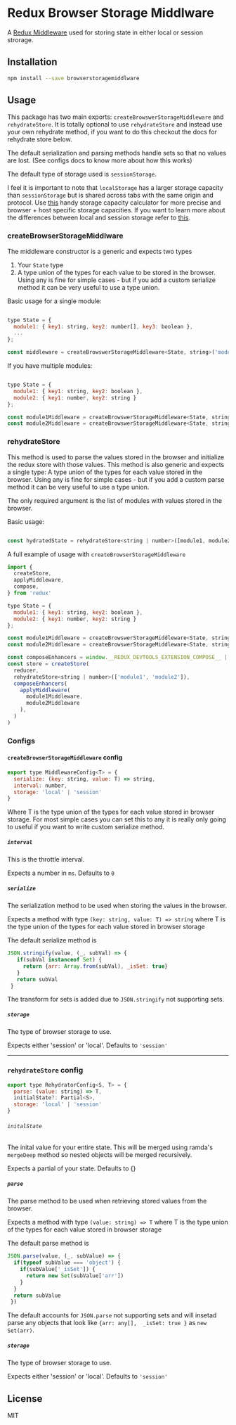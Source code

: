 # Redux Browser Storage Middlware

A [Redux Middleware](https://redux.js.org/advanced/middleware) used for storing state in either local or session strorage.

## Installation

```bash
npm install --save browserstoragemiddlware
```

## Usage

This package has two main exports: `createBrowswerStorageMiddleware` and `rehydrateStore`. It is totally optional to use `rehydrateStore` and instead use your own rehydrate method, if you want to do this checkout the docs for rehydrate store below. 

The default serialization and parsing methods handle sets so that no values are lost. (See configs docs to know more about how this works)

The default type of storage used is `sessionStorage`.

I feel it is important to note that `localStorage` has a larger storage capacity than `sessionStorage` but is shared across tabs with the same origin and protocol. Use [this](http://dev-test.nemikor.com/web-storage/support-test/) handy storage capacity calculator for more precise and browser + host specific storage capacities. If you want to learn more about the differences between local and session storage refer to [this](https://developer.mozilla.org/en-US/docs/Web/API/Web_Storage_API/Using_the_Web_Storage_API).

### createBrowserStorageMiddlware

The middleware constructor is a generic and expects two types
 1. Your `State` type
 2. A type union of the types for each value to be stored in the browser. Using any is fine for simple cases - but if you add a custom serialize method it can be very useful to use a type union. 

Basic usage for a single module:

```javascript

type State = {
  module1: { key1: string, key2: number[], key3: boolean },
  ...
};

const middleware = createBrowswerStorageMiddleware<State, string>('module1', ['key1', 'key3'])

```


If you have multiple modules:

```javascript

type State = {
  module1: { key1: string, key2: boolean },
  module2: { key1: number, key2: string } 
};

const module1Middleware = createBrowswerStorageMiddleware<State, string>('module1', ['key1'])
const module2Middleware = createBrowswerStorageMiddleware<State, string | number>('module2', ['key1', 'key2'])

```

### rehydrateStore

This method is used to parse the values stored in the browser and initialize the redux store with those values. This method is also generic and expects a single type: A type union of the types for each value stored in the browser. Using any is fine for simple cases - but if you add a custom parse method it can be very useful to use a type union. 

The only required argument is the list of modules with values stored in the browser.

Basic usage:

```javascript

const hydratedState = rehydrateStore<string | number>([module1, module2, ...])

```

A full example of usage with `createBrowserStorageMiddleware` 

```javascript
import {
  createStore,
  applyMiddleware,
  compose,
} from 'redux'

type State = {
  module1: { key1: string, key2: boolean },
  module2: { key1: number, key2: string } 
};

const module1Middleware = createBrowswerStorageMiddleware<State, string>('module1', ['key1'])
const module2Middleware = createBrowswerStorageMiddleware<State, string | number>('module2', ['key1', 'key2'])

const composeEnhancers = window.__REDUX_DEVTOOLS_EXTENSION_COMPOSE__ || compose
const store = createStore(
  reducer,
  rehydrateStore<string | number>(['module1', 'module2']),
  composeEnhancers(
    applyMiddleware(
      module1Middleware,
      module2Middleware
    ),
  )
)

```

### Configs

#### `createBrowserStorageMiddleware` config

```javascript
export type MiddlewareConfig<T> = {
  serialize: (key: string, value: T) => string,
  interval: number,
  storage: 'local' | 'session'
}
```

Where T is the type union of the types for each value stored in browser storage. For most simple cases you can set this to any it is really only going to useful if you want to write custom serialize method.

##### `interval`

This is the throttle interval.

Expects a number in `ms`. Defaults to `0`

##### `serialize`

The serialization method to be used when storing the values in the browser.

Expects a method with type `(key: string, value: T) => string` where T is the type union of the types for each value stored in browser storage


The default serialize method is

```javascript
JSON.stringify(value, (_, subVal) => {
   if(subVal instanceof Set) {
     return {arr: Array.from(subVal), _isSet: true}
   }
   return subVal
 }
```

The transform for sets is added due to  `JSON.stringify` not supporting sets.

##### `storage`

The type of browser storage to use.

Expects either 'session' or 'local'. Defaults to `'session'`

-----

### `rehydrateStore` config

```javascript
export type RehydratorConfig<S, T> = {
  parse: (value: string) => T,
  initialState?: Partial<S>,
  storage: 'local' | 'session'
}
```

###### `initalState`

The inital value for your entire state. This will be merged using ramda's `mergeDeep` method so nested objects will be merged recursively.

Expects a partial of your state. Defaults to {}

##### `parse`

The parse method to be used when retrieving stored values from the browser.

Expects a method with type `(value: string) => T` where T is the type union of the types for each value stored in browser storage

The default parse method is
```javascript
JSON.parse(value, (_, subValue) => {
  if(typeof subValue === 'object') {
    if(subValue['_isSet']) {
      return new Set(subValue['arr'])
    }
  }
  return subValue
 })
```

The default accounts for `JSON.parse` not supporting sets and will insetad parse any objects that look like `{arr: any[],  _isSet: true }` as `new Set(arr)`. 

##### `storage`

The type of browser storage to use.

Expects either 'session' or 'local'. Defaults to `'session'`

## License

MIT
